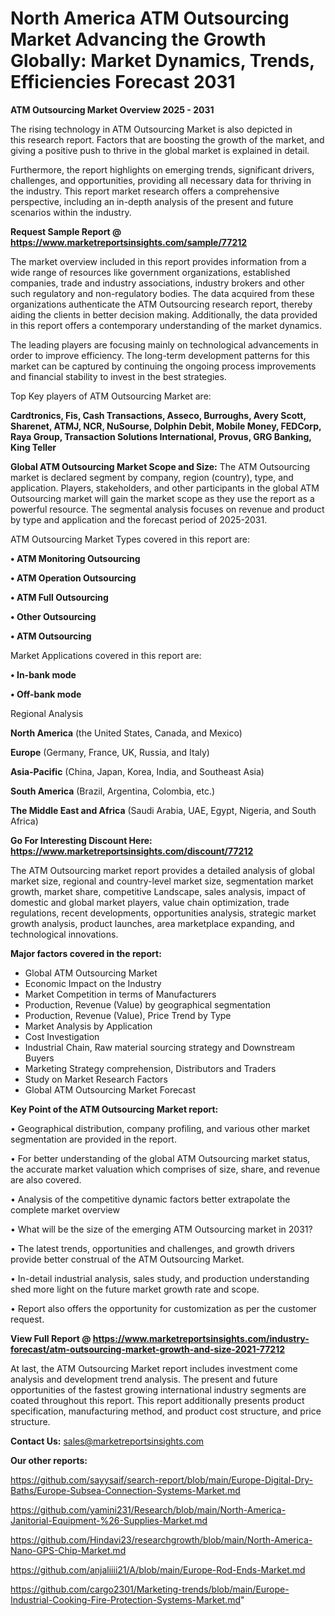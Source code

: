 # North America ATM Outsourcing Market Advancing the Growth Globally: Market Dynamics, Trends, Efficiencies Forecast 2031

<Strong> ATM Outsourcing Market Overview 2025 - 2031</strong>

The rising technology in ATM Outsourcing Market is also depicted in this research report. Factors that are boosting the growth of the market, and giving a positive push to thrive in the global market is explained in detail.

Furthermore, the report highlights on emerging trends, significant drivers, challenges, and opportunities, providing all necessary data for thriving in the industry. This report market research offers a comprehensive perspective, including an in-depth analysis of the present and future scenarios within the industry.

<strong>Request Sample Report @ <a href=https://www.marketreportsinsights.com/sample/77212>https://www.marketreportsinsights.com/sample/77212</a></strong>

The market overview included in this report provides information from a wide range of resources like government organizations, established companies, trade and industry associations, industry brokers and other such regulatory and non-regulatory bodies. The data acquired from these organizations authenticate the ATM Outsourcing research report, thereby aiding the clients in better decision making. Additionally, the data provided in this report offers a contemporary understanding of the market dynamics.

The leading players are focusing mainly on technological advancements in order to improve efficiency. The long-term development patterns for this market can be captured by continuing the ongoing process improvements and financial stability to invest in the best strategies.

Top Key players of ATM Outsourcing Market are:

<strong>Cardtronics, Fis, Cash Transactions, Asseco, Burroughs, Avery Scott, Sharenet, ATMJ, NCR, NuSourse, Dolphin Debit, Mobile Money, FEDCorp, Raya Group, Transaction Solutions International, Provus, GRG Banking, King Teller</strong>

<strong><b>Global ATM Outsourcing Market Scope and Size:</b></strong>
The ATM Outsourcing market is declared segment by company, region (country), type, and application. Players, stakeholders, and other participants in the global ATM Outsourcing market will gain the market scope as they use the report as a powerful resource. The segmental analysis focuses on revenue and product by type and application and the forecast period of 2025-2031.

ATM Outsourcing Market Types covered in this report are:

<strong>• ATM Monitoring Outsourcing

• ATM Operation Outsourcing

• ATM Full Outsourcing

• Other Outsourcing

• ATM Outsourcing</strong>

Market Applications covered in this report are:

<strong>• In-bank mode

• Off-bank mode</strong> 

Regional Analysis

<strong>North America</strong> (the United States, Canada, and Mexico)

<strong>Europe</strong> (Germany, France, UK, Russia, and Italy)

<strong>Asia-Pacific</strong> (China, Japan, Korea, India, and Southeast Asia)

<strong>South America</strong> (Brazil, Argentina, Colombia, etc.)

<strong>The Middle East and Africa</strong> (Saudi Arabia, UAE, Egypt, Nigeria, and South Africa)

<strong>Go For Interesting Discount Here: <a href=https://www.marketreportsinsights.com/discount/77212>https://www.marketreportsinsights.com/discount/77212</a></strong>

The ATM Outsourcing market report provides a detailed analysis of global market size, regional and country-level market size, segmentation market growth, market share, competitive Landscape, sales analysis, impact of domestic and global market players, value chain optimization, trade regulations, recent developments, opportunities analysis, strategic market growth analysis, product launches, area marketplace expanding, and technological innovations.

<strong><b>Major factors covered in the report:</b></strong>
<ul>
  <li>Global ATM Outsourcing Market </li>
  <li>Economic Impact on the Industry</li>
  <li>Market Competition in terms of Manufacturers</li>
  <li>Production, Revenue (Value) by geographical segmentation</li>
  <li>Production, Revenue (Value), Price Trend by Type</li>
  <li>Market Analysis by Application</li>
  <li>Cost Investigation</li>
  <li>Industrial Chain, Raw material sourcing strategy and Downstream Buyers</li>
  <li>Marketing Strategy comprehension, Distributors and Traders</li>
  <li>Study on Market Research Factors</li>
  <li>Global ATM Outsourcing Market Forecast</li>
</ul>

<strong><b>Key Point of the ATM Outsourcing Market report:</b></strong>

• Geographical distribution, company profiling, and various other market segmentation are provided in the report.

• For better understanding of the global ATM Outsourcing market status, the accurate market valuation which comprises of size, share, and revenue are also covered.

• Analysis of the competitive dynamic factors better extrapolate the complete market overview

• What will be the size of the emerging ATM Outsourcing market in 2031?

• The latest trends, opportunities and challenges, and growth drivers provide better construal of the ATM Outsourcing Market.

• In-detail industrial analysis, sales study, and production understanding shed more light on the future market growth rate and scope.

• Report also offers the opportunity for customization as per the customer request.

<strong><b>View Full Report @ <a href=https://www.marketreportsinsights.com/industry-forecast/atm-outsourcing-market-growth-and-size-2021-77212>https://www.marketreportsinsights.com/industry-forecast/atm-outsourcing-market-growth-and-size-2021-77212</a></b></strong>


At last, the ATM Outsourcing Market report includes investment come analysis and development trend analysis. The present and future opportunities of the fastest growing international industry segments are coated throughout this report. This report additionally presents product specification, manufacturing method, and product cost structure, and price structure.

<strong>Contact Us:</strong>
sales@marketreportsinsights.com

<strong>Our other reports:</strong>

<a href=https://github.com/sayysaif/search-report/blob/main/Europe-Digital-Dry-Baths/Europe-Subsea-Connection-Systems-Market.md>https://github.com/sayysaif/search-report/blob/main/Europe-Digital-Dry-Baths/Europe-Subsea-Connection-Systems-Market.md</a>

<a href=https://github.com/yamini231/Research/blob/main/North-America-Janitorial-Equipment-%26-Supplies-Market.md>https://github.com/yamini231/Research/blob/main/North-America-Janitorial-Equipment-%26-Supplies-Market.md</a>

<a href=https://github.com/Hindavi23/researchgrowth/blob/main/North-America-Nano-GPS-Chip-Market.md>https://github.com/Hindavi23/researchgrowth/blob/main/North-America-Nano-GPS-Chip-Market.md</a>

<a href=https://github.com/anjaliiii21/A/blob/main/Europe-Rod-Ends-Market.md>https://github.com/anjaliiii21/A/blob/main/Europe-Rod-Ends-Market.md</a>

<a href=https://github.com/cargo2301/Marketing-trends/blob/main/Europe-Industrial-Cooking-Fire-Protection-Systems-Market.md>https://github.com/cargo2301/Marketing-trends/blob/main/Europe-Industrial-Cooking-Fire-Protection-Systems-Market.md</a>"
